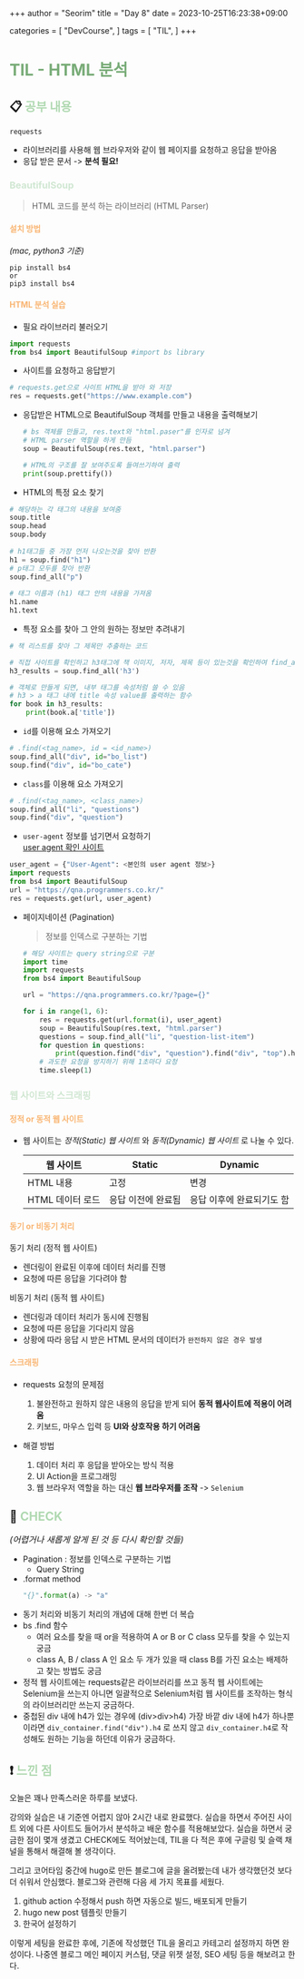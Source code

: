 +++
author = "Seorim"
title =  "Day 8"
date = 2023-10-25T16:23:38+09:00

categories = [
    "DevCourse",
]
tags = [
    "TIL",
]
+++

<style>
g1 { color: #79AC78 }
g2 { color: #B0D9B1 }
g3 { color: #D0E7D2 }
g4 { color: #618264 }
o1 { color: #F9B572 }
w1 { color: #FAF8ED }
</style>

# <span style="color:#79AC78">TIL - HTML 분석</span> 

## 📋 <span style="color:#B0D9B1">공부 내용</span>

`requests` 
- 라이브러리를 사용해 웹 브라우저와 같이 웹 페이지를 요청하고 응답을 받아옴    
- 응답 받은 문서 -> **분석 필요!**

### <span style="color:#D0E7D2">BeautifulSoup</span>

> HTML 코드를 분석 하는 라이브러리 (HTML Parser)

#### <span style="color:#F9B572">설치 방법</span>
_(mac, python3 기준)_
  ```
  pip install bs4
  or
  pip3 install bs4
  ```

#### <span style="color:#F9B572">HTML 분석 실습</span>

- 필요 라이브러리 불러오기
```python
import requests
from bs4 import BeautifulSoup #import bs library
```


- 사이트를 요청하고 응답받기
```python
# requests.get으로 사이트 HTML을 받아 와 저장
res = requests.get("https://www.example.com")
```

- 응답받은 HTML으로 BeautifulSoup 객체를 만들고 내용을 출력해보기
    ```python
    # bs 객체를 만들고, res.text와 "html.paser"를 인자로 넘겨
    # HTML parser 역할을 하게 만듬
    soup = BeautifulSoup(res.text, "html.parser")

    # HTML의 구조를 잘 보여주도록 들여쓰기하여 출력
    print(soup.prettify())
    ```
    
- HTML의 특정 요소 찾기
```python
# 해당하는 각 태그의 내용을 보여줌
soup.title
soup.head
soup.body
    
# h1태그들 중 가장 먼저 나오는것을 찾아 반환
h1 = soup.find("h1")
# p태그 모두를 찾아 반환
soup.find_all("p")
    
# 태그 이름과 (h1) 태그 안의 내용을 가져옴
h1.name
h1.text
```
- 특정 요소를 찾아 그 안의 원하는 정보만 추려내기
```python
# 책 리스트를 찾아 그 제목만 추출하는 코드

# 직접 사이트를 확인하고 h3태그에 책 이미지, 저자, 제목 등이 있는것을 확인하여 find_all로 가져옴
h3_results = soup.find_all('h3')

# 객체로 만들게 되면, 내부 태그를 속성처럼 쓸 수 있음
# h3 > a 태그 내에 title 속성 value를 출력하는 함수
for book in h3_results:
	print(book.a['title'])
```
- `id`를 이용해 요소 가져오기
```python
# .find(<tag_name>, id = <id_name>)
soup.find_all("div", id="bo_list")
soup.find("div", id="bo_cate")
```
- `class`를 이용해 요소 가져오기
```python
# .find(<tag_name>, <class_name>)
soup.find_all("li", "questions") 
soup.find("div", "question")
```

- `user-agent` 정보를 넘기면서 요청하기   
    [user agent 확인 사이트](https://www.whatismybrowser.com/detect/what-is-my-user-agent/)
```python
user_agent = {"User-Agent": <본인의 user agent 정보>}
import requests
from bs4 import BeautifulSoup
url = "https://qna.programmers.co.kr/"
res = requests.get(url, user_agent)
```

- 페이지네이션 (Pagination)   
    > 정보를 인덱스로 구분하는 기법
    
    ```python
    # 해당 사이트는 query string으로 구분
    import time
    import requests
    from bs4 import BeautifulSoup

    url = "https://qna.programmers.co.kr/?page={}"

    for i in range(1, 6):
        res = requests.get(url.format(i), user_agent)
        soup = BeautifulSoup(res.text, "html.parser")
        questions = soup.find_all("li", "question-list-item")
        for question in questions:
            print(question.find("div", "question").find("div", "top").h4.a.text)
        # 과도한 요청을 방지하기 위해 1초마다 요청
        time.sleep(1)
    ```
### <span style="color:#D0E7D2">웹 사이트와 스크래핑</span>


#### <span style="color:#F9B572">정적 or 동적 웹 사이트</span>
- 웹 사이트는 _정적(Static) 웹 사이트_ 와 _동적(Dynamic) 웹 사이트_ 로 나눌 수 있다.

  |웹 사이트 | Static | Dynamic|
  |---|---|---|
  | HTML 내용| 고정 | 변경|
  | HTML 데이터 로드 | 응답 이전에 완료됨 | 응답 이후에 완료되기도 함|


#### <span style="color:#F9B572">동기 or 비동기 처리</span>

동기 처리 (정적 웹 사이트)
- 렌더링이 완료된 이후에 데이터 처리를 진행
- 요청에 따른 응답을 기다려야 함

비동기 처리 (동적 웹 사이트)
- 렌더링과 데이터 처리가 동시에 진행됨
- 요청에 따른 응답을 기다리지 않음
- 상황에 따라 응답 시 받은 HTML 문서의 데이터가 `완전하지 않은 경우 발생`

#### <span style="color:#F9B572">스크래핑</span>

- requests 요청의 문제점
  1. 불완전하고 원하지 않은 내용의 응답을 받게 되어 **동적 웹사이트에 적용이 어려움**
  2. 키보드, 마우스 입력 등 **UI와 상호작용 하기 어려움**

- 해결 방법
  1. 데이터 처리 후 응답을 받아오는 방식 적용
  2. UI Action을 프로그래밍
  3. 웹 브라우저 역할을 하는 대신 **웹 브라우저를 조작** -> `Selenium`
## 👀 <span style="color:#B0D9B1">CHECK</span>

*<span style = "font-size:15px">(어렵거나 새롭게 알게 된 것 등 다시 확인할 것들)</span>*

- Pagination : 정보를 인덱스로 구분하는 기법
    - Query String
- .format method   
    ```python
    "{}".format(a) -> "a"
    ```
- 동기 처리와 비동기 처리의 개념에 대해 한번 더 복습
- bs .find 함수
    - 여러 요소를 찾을 때 or을 적용하여 A or B or C class 모두를 찾을 수 있는지 궁금
    - class A, B / class A 인 요소 두 개가 있을 때 class B를 가진 요소는 배제하고 찾는 방법도 궁금
- 정적 웹 사이트에는 requests같은 라이브러리를 쓰고 동적 웹 사이트에는 Selenium을 쓰는지 아니면 일괄적으로 Selenium처럼 웹 사이트를 조작하는 형식의 라이브러리만 쓰는지 궁금하다.
- 중첩된 div 내에 h4가 있는 경우에 (div>div>h4) 가장 바깥 div 내에 h4가 하나뿐이라면 `div_container.find("div").h4` 로 쓰지 않고 `div_container.h4`로 작성해도 원하는 기능을 하던데 이유가 궁금하다.
## ❗ <span style="color:#B0D9B1">느낀 점</span>

오늘은 꽤나 만족스러운 하루를 보냈다.

강의와 실습은 내 기준엔 어렵지 않아 2시간 내로 완료했다. 실습을 하면서 주어진 사이트 외에 다른 사이트도 들어가서 분석하고 배운 함수를 적용해보았다.
실습을 하면서 궁금한 점이 몇개 생겼고 CHECK에도 적어놨는데, TIL을 다 적은 후에 구글링 및 슬랙 채널을 통해서 해결해 볼 생각이다.

그리고 코어타임 중간에 hugo로 만든 블로그에 글을 올려봤는데 내가 생각했던것 보다 더 쉬워서 안심했다. 블로그와 관련해 다음 세 가지 목표를 세웠다. 

1. github action 수정해서 push 하면 자동으로 빌드, 배포되게 만들기
2. hugo new post 템플릿 만들기
3. 한국어 설정하기

이렇게 세팅을 완료한 후에, 기존에 작성했던 TIL을 올리고 카테고리 설정까지 하면 완성이다. 나중엔 블로그 메인 페이지 커스텀, 댓글 위젯 설정, SEO 세팅 등을 해보려고 한다.

